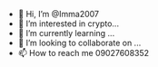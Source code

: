 - 👋 Hi, I’m @Imma2007
- 👀 I’m interested in crypto...
- 🌱 I’m currently learning ...
- 💞️ I’m looking to collaborate on ...
- 📫 How to reach me 09027608352
<!---
Imma2007/Imma2007 is a ✨ special ✨ repository because its `README.md` (this file) appears on your GitHub profile.
You can click the Preview link to take a look at your changes.
--->
